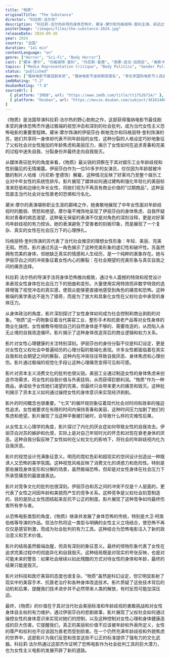 ```yaml
---
title: "物质"
originalTitle: "The Substance"
director: "科拉莉·法尔热"
description: "科拉莉·法尔热执导的身体恐怖片，黛米·摩尔和玛格丽特·奎利主演。讲述过气女演员伊丽莎白因年龄歧视被解雇后，使用神秘药物创造年轻完美分身的故事。影片通过极端的身体恐怖美学，深刻探讨了年龄歧视、美丽标准、身体政治、女性自我厌恶以及父权制社会对女性身体控制等重要议题，成为当代女性主义恐怖电影的代表作。"
posterImage: "/images/films/the-substance-2024.jpg"
releaseDate: 2024-09-20
year: 2024
country: "法国"
duration: "141 min"
contentLanguage: "en"
genre: ["Horror", "Sci-Fi", "Body Horror"]
cast: ["黛米·摩尔", "玛格丽特·奎利", "丹尼斯·奎德", "雨果·迭戈·加西亚", "奥斯卡·勒萨热"]
topics: ["Media Representation Critique", "Body Politics", "Gender Politics", "Mental Health", "Cultural Critique", "Capitalism Critique", "Arts and Performance", "Feminist Psychology"]
status: "published"
awards: ["戛纳电影节最佳剧本奖", "戛纳电影节金棕榈奖提名", "多伦多国际电影节人民选择奖", "英国独立电影奖最佳导演提名"]
imdbRating: "7.2"
doubanRating: "7.8"
sourceUrl: [
  { platform: "IMDB", url: "https://www.imdb.com/title/tt17526714/" },
  { platform: "Douban", url: "https://movie.douban.com/subject/36161408/" }
]
---
```


《物质》是法国导演科拉莉·法尔热的野心勃勃之作，这部获得戛纳电影节最佳剧本奖的身体恐怖杰作通过极端的视觉冲击和深刻的社会批判，成为当代女性主义恐怖电影的重要里程碑。黛米·摩尔饰演的伊丽莎白·斯帕克尔和玛格丽特·奎利饰演的苏，她们共享同一身体却代表不同年龄段的女性，这种分裂的人格设定巧妙地象征了父权社会对女性施加的年龄焦虑和美丽压力，揭示了女性如何在追求青春和完美的过程中迷失自我、分裂身份并最终走向自我毁灭。

从媒体表征批判的角度来看，《物质》最尖锐的洞察在于其对娱乐工业年龄歧视和性别偏见的无情揭露。伊丽莎白作为一位50多岁的女演员，仅仅因为年龄就被冷酷的制片人哈维（丹尼斯·奎德饰）解雇，这种情况反映了好莱坞乃至整个娱乐工业对中年女性的系统性排斥。影片展现了媒体如何通过建构和强化年轻化的美丽标准来贬低和边缘化年长女性，将她们视为不再具有商业价值的"过期商品"。这种呈现直击当代社会对女性衰老的恐惧和污名化。

黛米·摩尔的表演堪称职业生涯的巅峰之作，她勇敢地展现了中年女性面对年龄歧视时的脆弱、愤怒和绝望。摩尔毫不掩饰地呈现了伊丽莎白的身体焦虑、自我怀疑和对青春的病态渴望，这种毫无保留的表演不仅是对角色的深刻诠释，更是对好莱坞年龄歧视的有力控诉。她的表演避免了受害者的刻板印象，而是展现了一个复杂、真实的女性在社会压力下的心理挣扎。

玛格丽特·奎利饰演的苏代表了当代社会推崇的理想女性形象：年轻、美丽、完美无瑕。然而，影片通过苏这一角色揭示了这种完美形象的虚幻性和破坏性。苏虽然拥有完美的身体，但她缺乏真实的情感和人生经历，是一个纯粹的表象存在。她与伊丽莎白之间的冲突象征着女性内心的撕裂：在社会期望的完美形象与真实自我之间的痛苦选择。

科拉莉·法尔热的导演手法将身体恐怖推向极致，通过令人震撼的特效和视觉设计来表现女性身体在社会压力下的扭曲和变形。大量使用实用特效而非数字特效的选择增强了视觉冲击的真实感，使观众能够更直接地感受到角色的痛苦和恐怖。这种极端的美学表达不是为了猎奇，而是为了放大和具象化女性在父权社会中承受的身体压力。

从身体政治的角度，影片深刻探讨了女性身体如何成为社会控制和商业剥削的对象。"物质"这一药物象征着当代美容工业、整形手术和抗衰老产品等对女性身体的商业化操控。女性被教导相信自己的自然身体是不够的、需要改造的，从而陷入永无止境的自我改造循环。影片揭示了这种身体改造背后的商业逻辑和权力关系。

影片对女性心理健康的关注特别深刻。伊丽莎白的身份分裂不仅是科幻设定，更是对女性在父权社会中普遍经历的心理分裂的极端化表现。许多女性都面临着在真实自我和社会期望之间的撕裂，这种内在冲突往往导致自我厌恶、身体焦虑和心理创伤。影片通过极端的视觉化手段让这种心理痛苦变得可见和可感。

影片对资本主义消费文化的批判也很尖锐。美丽工业通过制造女性的身体焦虑来创造市场需求，将女性的自我价值与外表挂钩，从而获得巨额利润。"物质"作为一种商品，承诺给予女性她们渴望的完美，但最终只会带来更大的痛苦和毁灭。这种批判揭示了资本主义如何通过操控女性的身体意识来实现经济剥削。

影片的时间概念也很重要。"七天"的循环规则象征着现代社会对时间和效率的强迫性追求。女性被要求在有限的时间内保持青春和美丽，这种时间压力加剧了她们的焦虑和绝望。影片展现了当这种平衡被打破时，会导致什么样的灾难性后果。

从女性主义心理学的角度，影片探讨了内化的厌女症如何导致女性的自我攻击。伊丽莎白对苏的嫉妒和仇恨，实际上是对自己年轻时光的怀念和对现在衰老身体的厌恶。这种自我分裂反映了女性如何在父权文化的影响下，将社会的年龄歧视内化为自我厌恶。

影片的视觉设计充满象征意义。明亮的霓虹色彩和超现实的空间设计创造出一种既诱人又恐怖的美学氛围。这种视觉风格反映了消费文化的诱惑力和危险性。特别是那些展现身体变形和分解的场景，虽然极端恐怖，但却是对女性身体在社会压力下所承受痛苦的最直接表达。

影片对竞争文化的批判也很深刻。伊丽莎白和苏之间的冲突不仅是个人层面的，更代表了女性之间因年龄和美貌而产生的竞争关系。这种竞争是父权社会刻意制造的，目的是防止女性团结起来反抗不公正的制度。影片展现了这种竞争如何最终伤害所有参与者。

从恐怖电影类型的角度，《物质》继承并发展了身体恐怖的传统，特别是大卫·柯南伯格等导演的作品。但法尔热将这一类型与明确的女性主义立场结合，使恐怖不再仅仅是感官刺激，而成为社会批判的有力工具。这种结合为恐怖电影注入了新的政治意义和艺术价值。

影片的结局虽然极端血腥，但具有深刻的象征意义。最终的怪物形象代表了女性在追求完美过程中的彻底异化和自我毁灭。这种结局既是对现实的夸张反映，也是对可能未来的警告：如果社会继续以如此残酷的方式对待女性的身体和年龄，最终的结果只能是毁灭。

影片对科技和医疗美容的态度也很复杂。"物质"虽然是科幻设定，但它明显影射了现实中的美容手术、抗衰老治疗和各种身体改造技术。影片质疑了这些技术背后的动机和后果，提醒我们技术进步并不必然带来人类的解放，有时反而可能加深压迫。

最终，《物质》的价值在于其对当代社会美丽标准和年龄歧视的勇敢挑战和对女性身体自主权的有力维护。通过伊丽莎白的悲剧故事，影片展现了父权社会如何通过操控女性的身体意识来实现对她们的控制，以及这种控制对女性心理和身体健康造成的巨大伤害。它提醒我们，真正的美丽和价值不应该被年龄和外表所定义，女性的尊严和权利也不应该因为衰老而受到损害。在一个仍然充满年龄歧视和外貌焦虑的世界中，这部影片为我们反思和改变这些不公正的标准提供了强有力的文化武器。科拉莉·法尔热通过这部杰作证明了恐怖电影作为社会批判工具的巨大潜力，也为女性主义电影的发展开辟了新的道路。